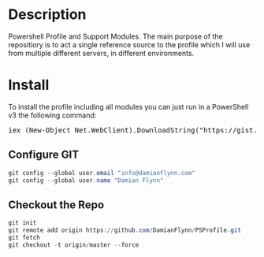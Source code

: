 # Description
Powershell Profile and Support Modules.
The main purpose of the repositiory is to act a single reference source to the profile which I will use from multiple different servers, in different environments.

# Install
To install the profile including all modules you can just run in a PowerShell v3 the following command:
<pre>
iex (New-Object Net.WebClient).DownloadString("https://gist.github.com/darkoperator/6152630/raw/c67de4f7cd780ba367cccbc2593f38d18ce6df89/instposhsshdev")
</pre>

## Configure GIT
```PowerShell
git config --global user.email "info@damianflynn.com"
git config --global user.name "Damian Flynn"
```

## Checkout the Repo
```PowerShell
git init
git remote add origin https://github.com/DamianFlynn/PSProfile.git
git fetch
git checkout -t origin/master --force
```